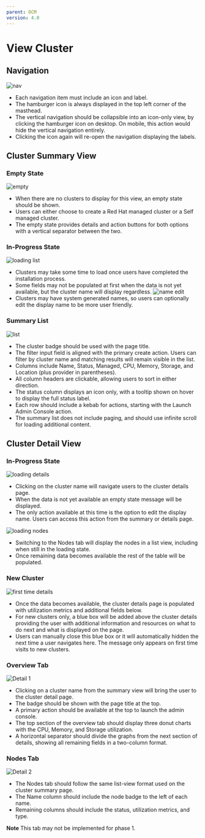 ```yaml
---
parent: OCM
version: 4.0
---
```


# View Cluster

## Navigation
![nav](img/nav.png)

- Each navigation item must include an icon and label.
- The hamburger icon is always displayed in the top left corner of the masthead.
- The vertical navigation should be collapsible into an icon-only view, by clicking the hamburger icon on desktop. On mobile, this action would hide the vertical navigation entirely.
- Clicking the icon again will re-open the navigation displaying the labels.

## Cluster Summary View

### Empty State

![empty](img/empty-alternate.png)

- When there are no clusters to display for this view, an empty state should be shown.
- Users can either choose to create a Red Hat managed cluster or a Self managed cluster.
- The empty state provides details and action buttons for both options with a vertical separator between the two.

### In-Progress State

![loading list](img/normal-06.png)
- Clusters may take some time to load once users have completed the installation process.
- Some fields may not be populated at first when the data is not yet available, but the cluster name will display regardless.
![name edit](img/name.png)
- Clusters may have system generated names, so users can optionally edit the display name to be more user friendly.

### Summary List

![list](img/02-Clusters-new.png)

- The cluster badge should be used with the page title.
- The filter input field is aligned with the primary create action. Users can filter by cluster name and matching results will remain visible in the list.
- Columns include Name, Status, Managed, CPU, Memory, Storage, and Location (plus provider in parentheses).
- All column headers are clickable, allowing users to sort in either direction.
- The status column displays an icon only, with a tooltip shown on hover to display the full status label.
- Each row should include a kebab for actions, starting with the Launch Admin Console action.
- The summary list does not include paging, and should use infinite scroll for loading additional content.


## Cluster Detail View

### In-Progress State

![loading details](img/normal-08.png)

- Clicking on the cluster name will navigate users to the cluster details page.
- When the data is not yet available an empty state message will be displayed.
- The only action available at this time is the option to edit the display name. Users can access this action from the summary or details page.

![loading nodes](img/normal-08B.png)

- Switching to the Nodes tab will display the nodes in a list view, including when still in the loading state.
- Once remaining data becomes available the rest of the table will be populated.

### New Cluster

![first time details](img/normal-09B.png)

- Once the data becomes available, the cluster details page is populated with utilization metrics and additional fields below.
- For new clusters only, a blue box will be added above the cluster details providing the user with additional information and resources on what to do next and what is displayed on the page.
- Users can manually close this blue box or it will automatically hidden the next time a user navigates here. The message only appears on first time visits to new clusters.   

### Overview Tab

![Detail 1](img/03.png)

- Clicking on a cluster name from the summary view will bring the user to the cluster detail page.
- The badge should be shown with the page title at the top.
- A primary action should be available at the top to launch the admin console.
- The top section of the overview tab should display three donut charts with the CPU, Memory, and Storage utilization.
- A horizontal separator should divide the graphs from the next section of details, showing all remaining fields in a two-column format.

### Nodes Tab
![Detail 2](img/04.png)

- The Nodes tab should follow the same list-view format used on the cluster summary page.
- The Name column should include the node badge to the left of each name.
- Remaining columns should include the status, utilization metrics, and type.

**Note** This tab may not be implemented for phase 1.
